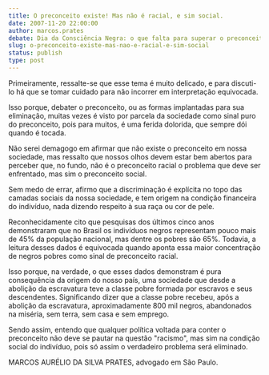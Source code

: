 ```yaml
---
title: O preconceito existe! Mas não é racial, e sim social.
date: 2007-11-20 22:00:00
author: marcos.prates
debate: Dia da Consciência Negra: o que falta para superar o preconceito?
slug: o-preconceito-existe-mas-nao-e-racial-e-sim-social
status: publish 
type: post
---
```


Primeiramente, ressalte-se que esse tema é muito delicado, e para discuti-lo há que se tomar cuidado para não incorrer em interpretação equivocada.  

Isso porque, debater o preconceito, ou as formas implantadas para sua eliminação, muitas vezes é visto por parcela da sociedade como sinal puro do preconceito, pois para muitos, é uma ferida dolorida, que sempre dói quando é tocada.  

Não serei demagogo em afirmar que não existe o preconceito em nossa sociedade, mas ressalto que nossos olhos devem estar bem abertos para perceber que, no fundo, não é o preconceito racial o problema que deve ser enfrentado, mas sim o preconceito social.  

Sem medo de errar, afirmo que a discriminação é explícita no topo das camadas sociais da nossa sociedade, e tem origem na condição financeira do indivíduo, nada dizendo respeito à sua raça ou cor de pele.  

Reconhecidamente cito que pesquisas dos últimos cinco anos demonstraram que no Brasil os indivíduos negros representam pouco mais de 45% da população nacional, mas dentre os pobres são 65%. Todavia, a leitura desses dados é equivocada quando aponta essa maior concentração de negros pobres como sinal de preconceito racial.  

Isso porque, na verdade, o que esses dados demonstram é pura consequência da origem do nosso país, uma sociedade que desde a abolição da escravatura teve a classe pobre formada por escravos e seus descendentes. Significando dizer que a classe pobre recebeu, após a abolição da escravatura, aproximadamente 800 mil negros, abandonados na miséria, sem terra, sem casa e sem emprego.  

Sendo assim, entendo que qualquer política voltada para conter o preconceito não deve se pautar na questão "racismo", mas sim na condição social do indivíduo, pois só assim o verdadeiro problema será eliminado.  

MARCOS AURÉLIO DA SILVA PRATES, advogado em São Paulo.
